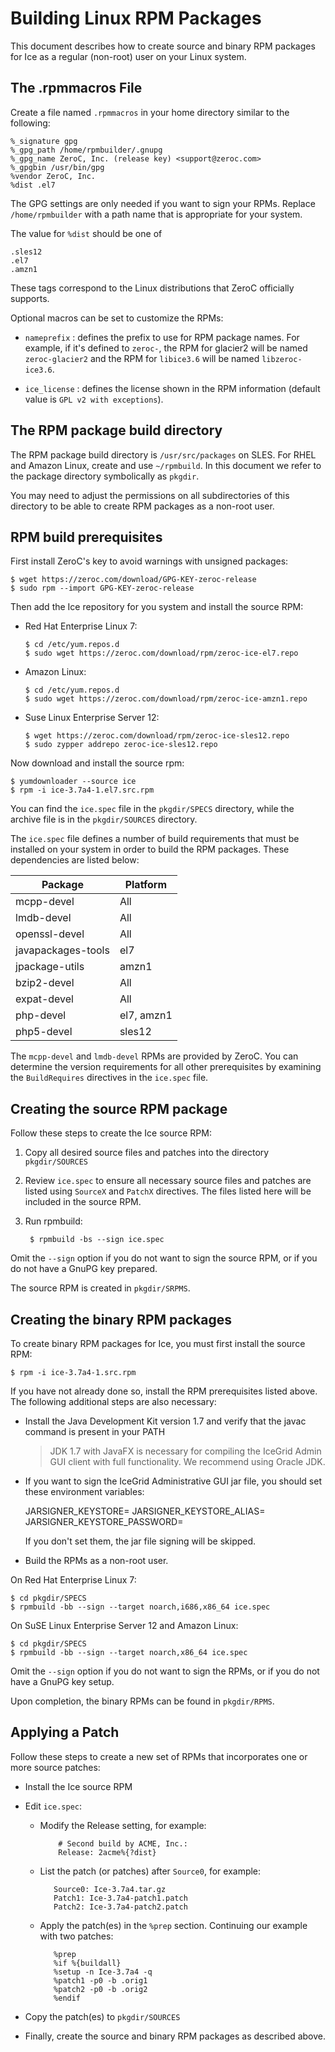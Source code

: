 # Building Linux RPM Packages

This document describes how to create source and binary RPM packages for Ice
as a regular (non-root) user on your Linux system.

## The .rpmmacros File

Create a file named `.rpmmacros` in your home directory similar to the following:

    %_signature gpg
    %_gpg_path /home/rpmbuilder/.gnupg
    %_gpg_name ZeroC, Inc. (release key) <support@zeroc.com>
    %_gpgbin /usr/bin/gpg
    %vendor ZeroC, Inc.
    %dist .el7

The GPG settings are only needed if you want to sign your RPMs. Replace
`/home/rpmbuilder` with a path name that is appropriate for your system.

The value for `%dist` should be one of

    .sles12
    .el7
    .amzn1

These tags correspond to the Linux distributions that ZeroC officially supports.

Optional macros can be set to customize the RPMs:

* `nameprefix` : defines the prefix to use for RPM package names. For example,
if it's defined to `zeroc-`, the RPM for glacier2 will be named `zeroc-glacier2`
and the RPM for `libice3.6` will be named `libzeroc-ice3.6`.

* `ice_license` : defines the license shown in the RPM information (default
value is `GPL v2 with exceptions`).

## The RPM package build directory

The RPM package build directory is `/usr/src/packages` on SLES. For RHEL and
Amazon Linux, create and use `~/rpmbuild`. In this document we refer to the
package directory symbolically as `pkgdir`.

You may need to adjust the permissions on all subdirectories of this directory
to be able to create RPM packages as a non-root user.

## RPM build prerequisites

First install ZeroC's key to avoid warnings with unsigned packages:

    $ wget https://zeroc.com/download/GPG-KEY-zeroc-release
    $ sudo rpm --import GPG-KEY-zeroc-release

Then add the Ice repository for you system and install the source RPM:

* Red Hat Enterprise Linux 7:

    ```
    $ cd /etc/yum.repos.d
    $ sudo wget https://zeroc.com/download/rpm/zeroc-ice-el7.repo
    ```

* Amazon Linux:

    ```
    $ cd /etc/yum.repos.d
    $ sudo wget https://zeroc.com/download/rpm/zeroc-ice-amzn1.repo
    ```

* Suse Linux Enterprise Server 12:

    ```
    $ wget https://zeroc.com/download/rpm/zeroc-ice-sles12.repo
    $ sudo zypper addrepo zeroc-ice-sles12.repo
    ```

Now download and install the source rpm:

    $ yumdownloader --source ice
    $ rpm -i ice-3.7a4-1.el7.src.rpm

You can find the `ice.spec` file in the `pkgdir/SPECS` directory, while the archive
file is in the `pkgdir/SOURCES` directory.

The `ice.spec` file defines a number of build requirements that must be installed on
your system in order to build the RPM packages. These dependencies are listed below:

| Package            | Platform                     |
| -------------------| -----------------------------|
| mcpp-devel         | All                          |
| lmdb-devel         | All                          |
| openssl-devel      | All                          |
| javapackages-tools | el7                          |
| jpackage-utils     | amzn1                        |
| bzip2-devel        | All                          |
| expat-devel        | All                          |
| php-devel          | el7, amzn1                   |
| php5-devel         | sles12                       |

The `mcpp-devel` and `lmdb-devel` RPMs are provided by ZeroC. You can determine
the version requirements for all other prerequisites by examining the
`BuildRequires` directives in the `ice.spec` file.

## Creating the source RPM package

Follow these steps to create the Ice source RPM:

1. Copy all desired source files and patches into the directory `pkgdir/SOURCES`

2. Review `ice.spec` to ensure all necessary source files and patches are listed
   using `SourceX` and `PatchX` directives. The files listed here will be included
   in the source RPM.

3. Run rpmbuild:

        $ rpmbuild -bs --sign ice.spec

Omit the `--sign` option if you do not want to sign the source RPM, or if you do
not have a GnuPG key prepared.

The source RPM is created in `pkgdir/SRPMS`.

## Creating the binary RPM packages

To create binary RPM packages for Ice, you must first install the source RPM:

    $ rpm -i ice-3.7a4-1.src.rpm

If you have not already done so, install the RPM prerequisites listed above. The
following additional steps are also necessary:

- Install the Java Development Kit version 1.7 and verify that the javac command
is present in your PATH

   > JDK 1.7 with JavaFX is necessary for compiling the IceGrid Admin GUI client
   > with full functionality. We recommend using Oracle JDK.

- If you want to sign the IceGrid Administrative GUI jar file, you should set
these environment variables:

   JARSIGNER_KEYSTORE=<path to the keystore file with the certificate>
   JARSIGNER_KEYSTORE_ALIAS=<alias of the certificate>
   JARSIGNER_KEYSTORE_PASSWORD=<keystore file password>

   If you don't set them, the jar file signing will be skipped.

- Build the RPMs as a non-root user.

On Red Hat Enterprise Linux 7:

    $ cd pkgdir/SPECS
    $ rpmbuild -bb --sign --target noarch,i686,x86_64 ice.spec

On SuSE Linux Enterprise Server 12 and Amazon Linux:

    $ cd pkgdir/SPECS
    $ rpmbuild -bb --sign --target noarch,x86_64 ice.spec

Omit the `--sign` option if you do not want to sign the RPMs, or if you do not
have a GnuPG key setup.

Upon completion, the binary RPMs can be found in `pkgdir/RPMS`.

## Applying a Patch

Follow these steps to create a new set of RPMs that incorporates one or more
source patches:

- Install the Ice source RPM
- Edit `ice.spec`:
   - Modify the Release setting, for example:

             # Second build by ACME, Inc.:
             Release: 2acme%{?dist}

    - List the patch (or patches) after ``Source0``, for example:

             Source0: Ice-3.7a4.tar.gz
             Patch1: Ice-3.7a4-patch1.patch
             Patch2: Ice-3.7a4-patch2.patch

    - Apply the patch(es) in the `%prep` section. Continuing our example with
      two patches:

             %prep
             %if %{buildall}
             %setup -n Ice-3.7a4 -q
             %patch1 -p0 -b .orig1
             %patch2 -p0 -b .orig2
             %endif

- Copy the patch(es) to `pkgdir/SOURCES`

- Finally, create the source and binary RPM packages as described above.
